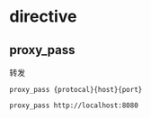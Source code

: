# directive

## proxy_pass

转发

`proxy_pass {protocal}{host}{port}`

`proxy_pass http://localhost:8080`